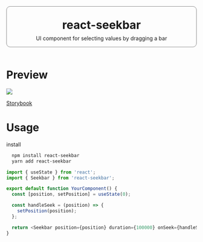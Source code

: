 <div style="border: 1px solid gray; border-radius: 10px; text-align: center">
<p style="font-size: 30px; font-weight: bold; margin-bottom: -5px;">react-seekbar</p>
<p>UI component for selecting values by dragging a bar</p>
</div>
<br>

# Preview

![](https://user-images.githubusercontent.com/23312485/232731418-940e36ef-5517-4ea6-955c-97e5f86628ac.gif)

[Storybook](https://6434e787cec6a786dfbadf52-ibqpiyyfop.chromatic.com/?path=/docs/example-seekbar--docs)

# Usage

install

```bash
  npm install react-seekbar
  yarn add react-seekbar
```

```typescript
import { useState } from 'react';
import { Seekbar } from 'react-seekbar';

export default function YourComponent() {
  const [position, setPosition] = useState(0);

  const handleSeek = (position) => {
    setPosition(position);
  };

  return <Seekbar position={position} duration={100000} onSeek={handleSeek} />;
}
```
